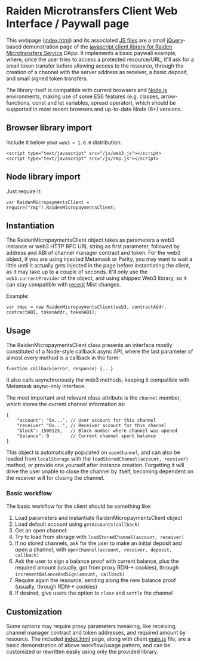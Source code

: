 # Raiden Microtransfers Client Web Interface / Paywall page

This webpage ([index.html](./index.html)) and its associated [JS files](./js) are a small [jQuery](https://jquery.com)-based demonstration page of the [javascript client library for Raiden Microtransfers Service](./js/rmp.js) DApp. It implements a basic paywall example, where, once the user tries to access a protected resource/URL, it'll ask for a small token transfer before allowing access to the resource, through the creation of a channel with the server address as receiver, a basic deposit, and small signed token transfers.

The library itself is compatible with current browsers and [Node.js](https://nodejs.org) environments, making use of some ES6 features (e.g. classes, arrow-functions, const and let variables, spread operator), which should be supported in most recent browsers and up-to-date Node (8+) versions.


## Browser library import

Include it below your `web3 < 1.0.0` distribution:
```
<script type="text/javascript" src="/js/web3.js"></script>
<script type="text/javascript" src="/js/rmp.js"></script>
```


## Node library import

Just require it:
```
var RaidenMicropaymentsClient = require("rmp").RaidenMicropaymentsClient;
```


## Instantiation

The RaidenMicropaymentsClient object takes as parameters a web3 instance or web3 HTTP RPC URL string as first parameter, followed by address and ABI of channel manager contract and token.
For the web3 object, if you are using injected Metamask or Parity, you may want to wait a little until it actually gets injected in the page before instantiating the client, as it may take up to a couple of seconds. It'll only use the `web3.currentProvider` of the object, and using shipped Web3 library, so it can stay compatible with [recent](https://github.com/ethereum/mist/releases/tag/v0.9.0) Mist changes.

Example:
```
var rmpc = new RaidenMicropaymentsClient(web3, contractAddr, contractABI, tokenAddr, tokenABI);
```


## Usage

The RaidenMicropaymentsClient class presents an interface mostly constituted of a Node-style callback async API, where the last parameter of almost every method is a callback in the form:
```
function callback(error, response) {...}
```

It also calls asynchronously the web3 methods, keeping it compatible with Metamask async-only interface.

The most important and relevant class attribute is the `channel` member, which stores the current channel information as:
```
{
    "account": "0x...", // User account for this channel
    "receiver" "0x...", // Receiver account for this channel
    "block": 1500123,   // Block number where channel was opened
    "balance": 0        // Current channel spent balance
}
```

This object is automatically populated on `openChannel`, and can also be loaded from `localStorage` with the `loadStoredChannel(account, receiver)` method, or provide one yourself after instance creation. Forgetting it will drive the user unable to close the channel by itself, becoming dependent on the receiver will for closing the channel.


### Basic workflow

The basic workflow for the client should be something like:

1. Load parameters and instantiate RaidenMicropaymentsClient object
2. Load default account using `getAccounts(callback)`
3. Get an open channel:
  1. Try to load from storage with `loadStoredChannel(account, receiver)`
  2. If no stored channels, ask for the user to make an initial deposit and open a channel, with `openChannel(account, receiver, deposit, callback)`
4. Ask the user to sign a balance proof with current balance, plus the required amount (usually, got from proxy RDN-* cookies), through `incrementBalanceAndSign(amount, callback)`
5. Require again the resource, sending along the new balance proof (usually, through RDN-* cookies)
6. If desired, give users the option to `close` and `settle` the channel


## Customization

Some options may require proxy parameters tweaking, like receiving, channel manager contract and token addresses, and required amount by resource.
The included [index.html](./index.html) page, along with client [main.js](./js/main.js) file, are a basic demonstration of above workflow/usage pattern, and can be customized or rewritten easily using only the provided library.

